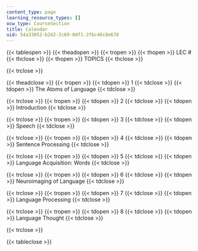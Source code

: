 ```yaml
---
content_type: page
learning_resource_types: []
ocw_type: CourseSection
title: Calendar
uid: 54a33052-b242-2c69-0df1-2fbc46c8e670
---
```


{{< tableopen >}}
{{< theadopen >}}
{{< tropen >}}
{{< thopen >}}
LEC #
{{< thclose >}}
{{< thopen >}}
TOPICS
{{< thclose >}}

{{< trclose >}}

{{< theadclose >}}
{{< tropen >}}
{{< tdopen >}}
1
{{< tdclose >}}
{{< tdopen >}}
The Atoms of Language
{{< tdclose >}}

{{< trclose >}}
{{< tropen >}}
{{< tdopen >}}
2
{{< tdclose >}}
{{< tdopen >}}
Introduction
{{< tdclose >}}

{{< trclose >}}
{{< tropen >}}
{{< tdopen >}}
3
{{< tdclose >}}
{{< tdopen >}}
Speech
{{< tdclose >}}

{{< trclose >}}
{{< tropen >}}
{{< tdopen >}}
4
{{< tdclose >}}
{{< tdopen >}}
Sentence Processing
{{< tdclose >}}

{{< trclose >}}
{{< tropen >}}
{{< tdopen >}}
5
{{< tdclose >}}
{{< tdopen >}}
Language Acquisition: Words
{{< tdclose >}}

{{< trclose >}}
{{< tropen >}}
{{< tdopen >}}
6
{{< tdclose >}}
{{< tdopen >}}
Neuroimaging of Language
{{< tdclose >}}

{{< trclose >}}
{{< tropen >}}
{{< tdopen >}}
7
{{< tdclose >}}
{{< tdopen >}}
Language Processing
{{< tdclose >}}

{{< trclose >}}
{{< tropen >}}
{{< tdopen >}}
8
{{< tdclose >}}
{{< tdopen >}}
Language Thought
{{< tdclose >}}

{{< trclose >}}

{{< tableclose >}}